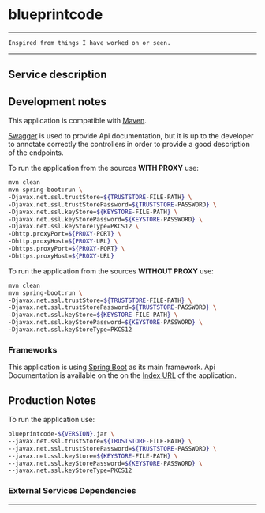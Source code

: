 # blueprintcode

---

`Inspired from things I have worked on or seen.`

---

## Service description


## Development notes

This application is compatible with [Maven](4).

[Swagger](9) is used to provide Api documentation, but it is up to the developer to annotate correctly the controllers in order to provide a good description of the endpoints.

To run the application from the sources __WITH PROXY__ use:
```bash
mvn clean
mvn spring-boot:run \
-Djavax.net.ssl.trustStore=${TRUSTSTORE-FILE-PATH} \
-Djavax.net.ssl.trustStorePassword=${TRUSTSTORE-PASSWORD} \
-Djavax.net.ssl.keyStore=${KEYSTORE-FILE-PATH} \
-Djavax.net.ssl.keyStorePassword=${KEYSTORE-PASSWORD} \
-Djavax.net.ssl.keyStoreType=PKCS12 \
-Dhttp.proxyPort=${PROXY-PORT} \
-Dhttp.proxyHost=${PROXY-URL} \
-Dhttps.proxyPort=${PROXY-PORT} \
-Dhttps.proxyHost=${PROXY-URL}
```

To run the application from the sources __WITHOUT PROXY__ use:
```bash
mvn clean
mvn spring-boot:run \
-Djavax.net.ssl.trustStore=${TRUSTSTORE-FILE-PATH} \
-Djavax.net.ssl.trustStorePassword=${TRUSTSTORE-PASSWORD} \
-Djavax.net.ssl.keyStore=${KEYSTORE-FILE-PATH} \
-Djavax.net.ssl.keyStorePassword=${KEYSTORE-PASSWORD} \
-Djavax.net.ssl.keyStoreType=PKCS12
```

### Frameworks 
This application is using [Spring Boot](3) as its main framework.
Api Documentation is available on the on the [Index URL](10) of the application.

## Production Notes
To run the application use:
```bash
blueprintcode-${VERSION}.jar \
--javax.net.ssl.trustStore=${TRUSTSTORE-FILE-PATH} \
--javax.net.ssl.trustStorePassword=${TRUSTSTORE-PASSWORD} \
--javax.net.ssl.keyStore=${KEYSTORE-FILE-PATH} \
--javax.net.ssl.keyStorePassword=${KEYSTORE-PASSWORD} \
--javax.net.ssl.keyStoreType=PKCS12
```

### External Services Dependencies

--- 

[3]: http://docs.spring.io/spring-boot/docs/current/reference/htmlsingle/
[4]: https://maven.apache.org
[9]: http://swagger.io/specification/
[10]: http://localhost:8080
